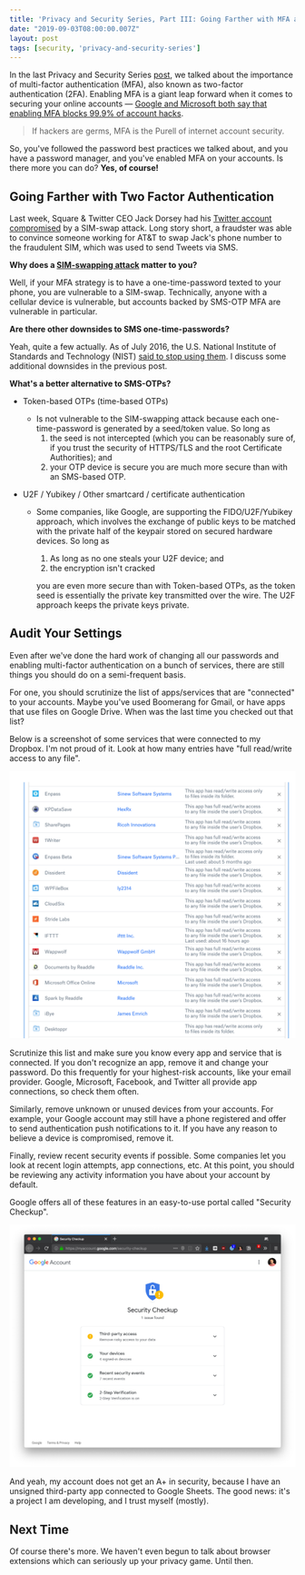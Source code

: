 ```yaml
---
title: 'Privacy and Security Series, Part III: Going Farther with MFA and Audits'
date: "2019-09-03T08:00:00.007Z"
layout: post
tags: [security, 'privacy-and-security-series']
---
```


In the last Privacy and Security Series [post](../privacy-and-security-series-part-ii-multi-factor-auth/), we talked about the
importance of multi-factor authentication (MFA), also known as two-factor
authentication (2FA). Enabling MFA is a giant leap forward when it comes to
securing your online accounts — [Google and Microsoft both say that enabling MFA
blocks 99.9% of account
hacks](https://www.zdnet.com/article/microsoft-using-multi-factor-authentication-blocks-99-9-of-account-hacks/).

> If hackers are germs, MFA is the Purell of internet account security.

So, you've followed the password best practices we talked about, and you have a
password manager, and you've enabled MFA on your accounts. Is there more you can
do? **Yes, of course!**

## Going Farther with Two Factor Authentication

Last week, Square & Twitter CEO Jack Dorsey had his [Twitter account
compromised](https://www.wired.com/story/jack-dorsey-twitter-hacked/) by a
SIM-swap attack. Long story short, a fraudster was able to convince someone
working for AT&T to swap Jack's phone number to the fraudulent SIM, which was
used to send Tweets via SMS.

**Why does a [SIM-swapping
attack](https://krebsonsecurity.com/tag/sim-swapping/) matter to you?**

Well, if your MFA strategy is to have a one-time-password texted to your phone,
you are vulnerable to a SIM-swap. Technically, anyone with a cellular device is
vulnerable, but accounts backed by SMS-OTP MFA are vulnerable in particular.

**Are there other downsides to SMS one-time-passwords?**

Yeah, quite a few actually. As of July 2016, the U.S. National Institute of
Standards and Technology (NIST) [said to stop using
them](https://blog.identityautomation.com/two-factor-authentication-2fa-explained-email-and-sms-otps).
I discuss some additional downsides in the previous post.

**What's a better alternative to SMS-OTPs?**

- Token-based OTPs (time-based OTPs)
  - Is not vulnerable to the SIM-swapping attack because each one-time-password
    is generated by a seed/token value. So long as
      1. the seed is not intercepted (which you can be reasonably sure of, if
         you trust the security of HTTPS/TLS and the root Certificate
         Authorities); and
      2. your OTP device is secure you are much more secure than with an
         SMS-based OTP.

- U2F / Yubikey / Other smartcard / certificate authentication
  - Some companies, like Google, are supporting the FIDO/U2F/Yubikey approach,
    which involves the exchange of public keys to be matched with the private
    half of the keypair stored on secured hardware devices. So long as
      1. As long as no one steals your U2F device; and
      2. the encryption isn't cracked

      you are even more secure than with Token-based OTPs, as the token seed is
      essentially the private key transmitted over the wire. The U2F approach
      keeps the private keys private.

## Audit Your Settings

Even after we've done the hard work of changing all our passwords and enabling
multi-factor authentication on a bunch of services, there are still things you
should do on a semi-frequent basis.

For one, you should scrutinize the list of apps/services that are "connected" to
your accounts. Maybe you've used Boomerang for Gmail, or have apps that use
files on Google Drive. When was the last time you checked out that list?

Below is a screenshot of some services that were connected to my Dropbox. I'm
not proud of it. Look at how many entries have "full read/write access to any
file".

![Dropbox Connected Apps Screenshot](ScreenShot2019-01-16at4-6ae5466a-6ca0-4387-81fd-ba011939d766.11.42PM.png)

Scrutinize this list and make sure you know every app and service that is
connected. If you don't recognize an app, remove it and change your password. Do
this frequently for your highest-risk accounts, like your email provider.
Google, Microsoft, Facebook, and Twitter all provide app connections, so check
them often.

Similarly, remove unknown or unused devices from your accounts. For example,
your Google account may still have a phone registered and offer to send
authentication push notifications to it. If you have any reason to believe a
device is compromised, remove it.

Finally, review recent security events if possible. Some companies let you look
at recent login attempts, app connections, etc. At this point, you should be
reviewing any activity information you have about your account by default.

Google offers all of these features in an easy-to-use portal called "Security
Checkup".

![Google Security Checkup Screenshot](Untitled-326ccf91-c1f7-476c-b6bd-5aaa9a865aec.png)

And yeah, my account does not get an A+ in security, because I have an unsigned
third-party app connected to Google Sheets. The good news: it's a project I am
developing, and I trust myself (mostly).

## Next Time

Of course there's more. We haven't even begun to talk about browser extensions
which can seriously up your privacy game. Until then.
